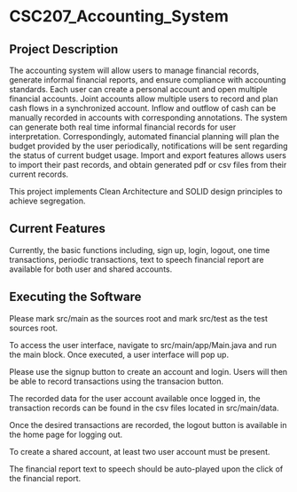 # CSC207_Accounting_System
## Project Description
The accounting system will allow users to manage financial records, generate informal financial reports, and ensure compliance with accounting standards. Each user can create a personal account and open multiple financial accounts. Joint accounts allow multiple users to record and plan cash flows in a synchronized account. Inflow and outflow of cash can be manually recorded in accounts with corresponding annotations. The system can generate both real time informal financial records for user interpretation. Correspondingly, automated financial planning will plan the budget provided by the user periodically, notifications will be sent regarding the status of current budget usage. Import and export features allows users to import their past records, and obtain generated pdf or csv files from their current records.

This project implements Clean Architecture and SOLID design principles to achieve segregation.

## Current Features
Currently, the basic functions including, sign up, login, logout, one time transactions, periodic transactions, text to speech financial report are available for both user and shared accounts.

## Executing the Software
Please mark src/main as the sources root and mark src/test as the test sources root.

To access the user interface, navigate to src/main/app/Main.java and run the main block. Once executed, a user interface will pop up. 

Please use the signup button to create an account and login. Users will then be able to record transactions using the transacion button.

The recorded data for the user account available once logged in, the transaction records can be found in the csv files located in src/main/data.

Once the desired transactions are recorded, the logout button is available in the home page for logging out.

To create a shared account, at least two user account must be present.

The financial report text to speech should be auto-played upon the click of the financial report.
